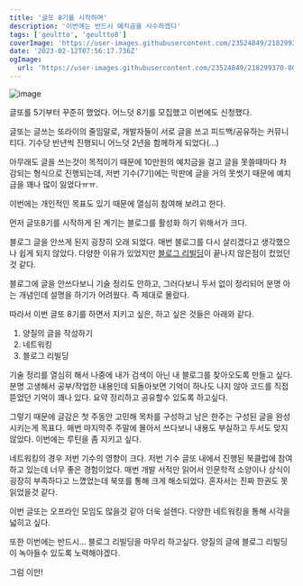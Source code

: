 ```yaml
---
title: '글또 8기를 시작하며'
description: '이번에는 반드시 예치금을 사수하겠다'
tags: ['geultto', 'geultto8']
coverImage: 'https://user-images.githubusercontent.com/23524849/218299370-80d3a527-9c26-47f7-bd7e-22e8a9d19768.png'
date: '2023-02-12T07:56:17.736Z'
ogImage:
  url: 'https://user-images.githubusercontent.com/23524849/218299370-80d3a527-9c26-47f7-bd7e-22e8a9d19768.png'
---
```


![image](https://user-images.githubusercontent.com/23524849/218299741-67629307-cc01-4f67-834c-c8ae0b3ebad2.png)

글또를 5기부터 꾸준히 했었다. 어느덧 8기를 모집했고 이번에도 신청했다.

글또는 글쓰는 또라이의 줄임말로, 개발자들이 서로 글을 쓰고 피드백/공유하는 커뮤니티다. 기수당 반년씩 진행되니 어느덧 2년을 함께하게 되었다(...)

아무래도 글을 쓰는것이 목적이기 때문에 10만원의 예치금을 걸고 글을 못쓸때마다 차감되는 형식으로 진행되는데, 저번 기수(7기)에는 막판에 글을 거의 못썻기 때문에 예치금을 꽤나 많이 잃었다ㅠㅠ.

이번에는 개인적인 목표도 있기 때문에 열심히 참여해 보려고 한다.

먼저 글또8기를 시작하게 된 계기는 블로그를 활성화 하기 위해서가 크다.

블로그 글을 안쓰게 된지 굉장히 오래 되었다. 매번 블로그를 다시 살리겠다고 생각했으나 쉽게 되지 않았다. 다양한 이유가 있었지만 [블로그 리빌딩](./blog-renewal)이 끝나지 않은점이 컸었던것 같다.

블로그에 글을 안쓰다보니 기술 정리도 안하고, 그러다보니 두서 없이 정리되어 분명 아는 개념인데 설명을 하기가 어려웠다. 즉 제대로 몰랐다.

따라서 이번 글또 8기를 하면서 지키고 싶은, 하고 싶은 것들은 아래와 같다.

1. 양질의 글을 작성하기
2. 네트워킹
3. 블로그 리빌딩

기술 정리를 열심히 해서 나중에 내가 검색이 아닌 내 블로그를 찾아오도록 만들고 싶다. 분명 고생해서 공부/작업한 내용인데 되돌아보면 기억이 하나도 나지 않아 코드를 직접 뜯었던 기억이 꽤나 있다. 요약 정리하고 공유할수 있도록 하고싶다.

그렇기 때문에 글감은 첫 주동안 고민해 목차를 구성하고 남은 한주는 구성된 글을 완성시키는게 목표다. 매번 마지막주 주말에 몰아서 쓰다보니 내용도 부실하고 두서도 맞지 않았다. 이번에는 루틴을 좀 지키고 싶다.

네트워킹의 경우 저번 기수의 영향이 크다. 저번 기수 글또 내에서 진행된 북클럽에 참여하고 있는데 너무 좋은 경험이었다. 매번 개발 서적만 읽어서 인문학적 소양이나 상식이 굉장히 부족하다고 느꼈었는데 북또를 통해 크게 해소되었다. 혼자서는 진짜 한권도 못읽었을것 같다.

이번 글또는 오프라인 모임도 많을것 같아 더욱 설렌다. 다양한 네트워킹을 통해 시각을 넓히고 싶다.

또한 이번에는 반드시... 블로그 리빌딩을 마무리 하고싶다. 양질의 글에 블로그 리빌딩이 녹아들수 있도록 노력해야겠다.

그럼 이만!

